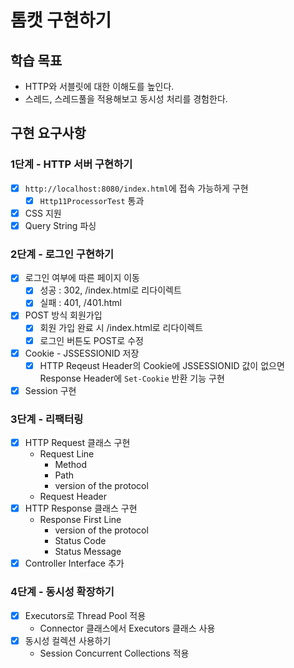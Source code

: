 # 톰캣 구현하기

## 학습 목표
- HTTP와 서블릿에 대한 이해도를 높인다.
- 스레드, 스레드풀을 적용해보고 동시성 처리를 경험한다.

## 구현 요구사항

### 1단계 - HTTP 서버 구현하기
- [x] `http://localhost:8080/index.html`에 접속 가능하게 구현
  - [x] `Http11ProcessorTest` 통과
- [x] CSS 지원
- [x] Query String 파싱

### 2단계 - 로그인 구현하기
- [x] 로그인 여부에 따른 페이지 이동
  - [x] 성공 : 302, /index.html로 리다이렉트
  - [x] 실패 : 401, /401.html
- [x] POST 방식 회원가입
  - [x] 회원 가입 완료 시 /index.html로 리다이렉트
  - [x] 로그인 버튼도 POST로 수정
- [x] Cookie - JSSESSIONID 저장 
  - [x] HTTP Reqeust Header의 Cookie에 JSSESSIONID 값이 없으면 Response Header에 `Set-Cookie` 반환 기능 구현
- [x] Session 구현 

### 3단계 - 리팩터링
- [x] HTTP Request 클래스 구현
  - Request Line 
    - Method
    - Path
    - version of the protocol
  - Request Header
- [x] HTTP Response 클래스 구현
  - Response First Line
    - version of the protocol
    - Status Code
    - Status Message
- [x] Controller Interface 추가

### 4단계 - 동시성 확장하기

- [x] Executors로 Thread Pool 적용
    - Connector 클래스에서 Executors 클래스 사용
- [x] 동시성 컬렉션 사용하기
    - Session Concurrent Collections 적용
